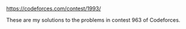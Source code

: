 https://codeforces.com/contest/1993/

These are my solutions to the problems in contest 963 of Codeforces.

